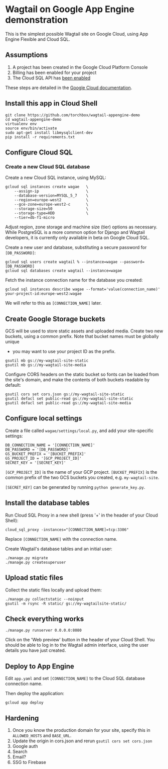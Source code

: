 # Wagtail on Google App Engine demonstration

This is the simplest possible Wagtail site on Google Cloud, using App Engine Flexible and Cloud SQL.

## Assumptions

1. A project has been created in the Google Cloud Platform Console
2. Billing has been enabled for your project
3. The Cloud SQL API has [been enabled](https://console.cloud.google.com/flows/enableapi?apiid=sqladmin.googleapis.com&redirect=https://cloud.google.com/python/django/flexible-environment&showconfirmation=true)

These steps are detailed in the [Google Cloud documentation](https://cloud.google.com/python/django/flexible-environment#before-you-begin).

## Install this app in Cloud Shell

```
git clone https://github.com/torchbox/wagtail-appengine-demo
cd wagtail-appengine-demo
virtualenv env
source env/bin/activate
sudo apt-get install libmysqlclient-dev
pip install -r requirements.txt
```

## Configure Cloud SQL

### Create a new Cloud SQL database

Create a new Cloud SQL instance, using MySQL:

```
gcloud sql instances create wagae   \
    --assign-ip                     \
    --database-version=MYSQL_5_7    \
    --region=europe-west2           \
    --gce-zone=europe-west2-c       \
    --storage-size=50               \
    --storage-type=HDD              \
    --tier=db-f1-micro
```

Adjust region, zone storage and machine size (tier) options as necessary. While PostgreSQL is a more common option for Django and Wagtail developers, it is currently only available in beta on Google Cloud SQL.

Create a new user and database, substituting a secure password for
`[DB_PASSWORD]`:

```
gcloud sql users create wagtail % --instance=wagae --password=[DB_PASSWORD]
gcloud sql databases create wagtail --instance=wagae
```

Fetch the instance connection name for the database you created:

```
gcloud sql instances describe wagae --format='value(connection_name)'
your-project-id:europe-west2:wagae
```

We will refer to this as `[CONNECTION_NAME]` later.

## Create Google Storage buckets

GCS will be used to store static assets and uploaded media.  Create two new
buckets, using a common prefix. Note that bucket names must be globally unique 
- you may want to use your project ID as the prefix.

```
gsutil mb gs://my-wagtail-site-static
gsutil mb gs://my-wagtail-site-media
```

Configure CORS headers on the static bucket so fonts can be loaded from the
site's domain, and make the contents of both buckets readable by default:

```
gsutil cors set cors.json gs://my-wagtail-site-static
gsutil defacl set public-read gs://my-wagtail-site-static
gsutil defacl set public-read gs://my-wagtail-site-media
```

## Configure local settings

Create a file called `wagae/settings/local.py`, and add your site-specific
settings:

```
DB_CONNECTION_NAME = '[CONNECTION_NAME]'
DB_PASSWORD = '[DB_PASSWORD]'
GS_BUCKET_PREFIX = '[BUCKET_PREFIX]'
GS_PROJECT_ID = '[GCP_PROJECT_ID]'
SECRET_KEY = '[SECRET_KEY]'
```

`[GCP_PROJECT_ID]` is the name of your GCP project.  `[BUCKET_PREFIX]` is the
common prefix of the two GCS buckets you created, e.g. `my-wagtail-site`.

`[SECRET_KEY]` can be generated by running `python generate_key.py`.

## Install the database tables

Run Cloud SQL Proxy in a new shell (press '+' in the header of your Cloud Shell):

`cloud_sql_proxy -instances="[CONNECTION_NAME]=tcp:3306"`

Replace `[CONNECTION_NAME]` with the connection name.

Create Wagtail's database tables and an initial user:

```
./manage.py migrate
./manage.py createsuperuser
```

## Upload static files

Collect the static files locally and upload them:

```
./manage.py collectstatic --noinput
gsutil -m rsync -R static/ gs://my-wagtailsite-static/
```

## Check everything works

`./manage.py runserver 0.0.0.0:8080`

Click on the 'Web preview' button in the header of your Cloud Shell. You should be able to log in to the Wagtail admin interface, using the user details you have just created.

## Deploy to App Engine

Edit `app.yaml` and set `[CONNECTION_NAME]` to the Cloud SQL database connection
name.

Then deploy the application:

```
gcloud app deploy
```

## Hardening

1. Once you know the production domain for your site, specify this in
   `ALLOWED_HOSTS` and `BASE_URL`.
1. Update the origin in cors.json and rerun `gsutil cors set cors.json`
1. Google auth
1. Search
1. Email?
1. SSG to Firebase

